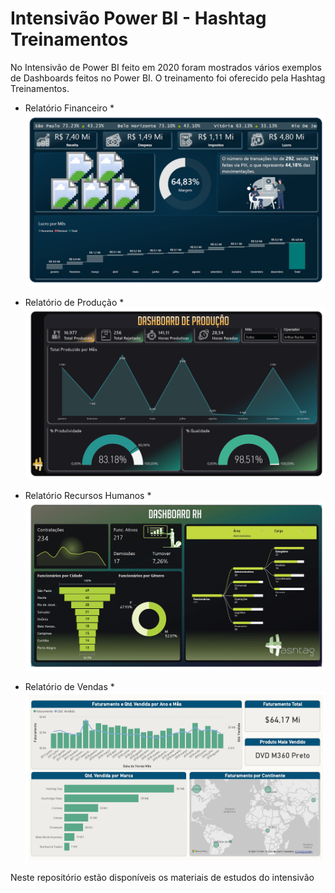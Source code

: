 # Intensivão Power BI - Hashtag Treinamentos

No Intensivão de Power BI feito em 2020 foram mostrados vários exemplos de Dashboards feitos no Power BI. O treinamento foi oferecido pela Hashtag Treinamentos.

* Relatório Financeiro *
![Relatório Financeiro](Intensivao_PBI_Relatorio_Financeiro.jpg)

* Relatório de Produção *
![Relatório de Produção](Intensivao_PBI_Relatorio_Producao.jpg)

* Relatório Recursos Humanos *
![Relatório Recursos Humanos](Intensivao_PBI_Relatorio_RH.jpg)

* Relatório de Vendas * 
![Relatório de Vendas](Intensivao_PBI_Relatorio_Vendas.jpg)

Neste repositório estão disponíveis os materiais de estudos do intensivão



